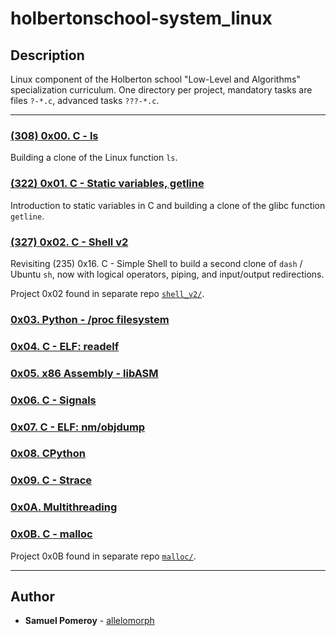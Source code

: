 # holbertonschool-system_linux

## Description
Linux component of the Holberton school "Low-Level and Algorithms" specialization curriculum. One directory per project, mandatory tasks are files `?-*.c`, advanced tasks `???-*.c`.

---

### [(308) 0x00. C - ls](./0x00-ls/)
Building a clone of the Linux function `ls`.

### [(322) 0x01. C - Static variables, getline](./0x01-getline/)
Introduction to static variables in C and building a clone of the glibc function `getline`.

### [(327) 0x02. C - Shell v2](./0x02-shell_v2/)
Revisiting (235) 0x16. C - Simple Shell to build a second clone of `dash` / Ubuntu `sh`, now with logical operators, piping, and input/output redirections.

Project 0x02 found in separate repo [`shell_v2/`](https://github.com/allelomorph/shell_v2).

### [0x03. Python - /proc filesystem](./0x03-proc_filesystem/)

### [0x04. C - ELF: readelf](./0x04-readelf/)

### [0x05. x86 Assembly - libASM](./0x05-libasm/)

### [0x06. C - Signals](./0x06-signals/)

### [0x07. C - ELF: nm/objdump](./0x07-nm_objdump/)

### [0x08. CPython](./0x08_CPython/)

### [0x09. C - Strace](./0x09-strace/)

### [0x0A. Multithreading](./0x0A-multithreading/)

### [0x0B. C - malloc](https://github.com/allelomorph/malloc)
Project 0x0B found in separate repo [`malloc/`](https://github.com/allelomorph/malloc).

---

## Author
* **Samuel Pomeroy** - [allelomorph](github.com/allelomorph)